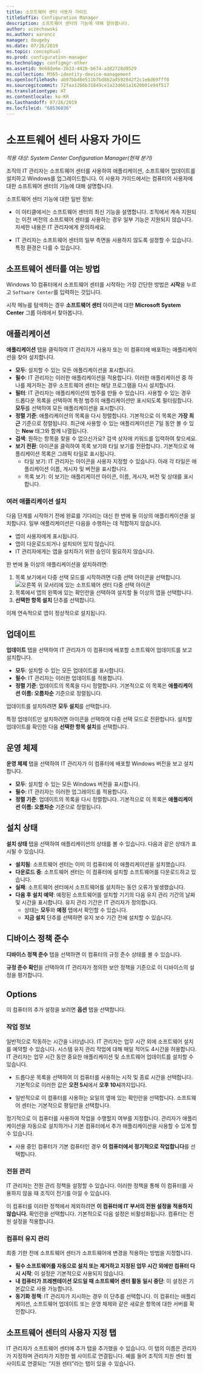 ```yaml
---
title: 소프트웨어 센터 사용자 가이드
titleSuffix: Configuration Manager
description: 소프트웨어 센터의 기능에 대해 알아봅니다.
author: aczechowski
ms.author: aaroncz
manager: dougeby
ms.date: 07/26/2019
ms.topic: conceptual
ms.prod: configuration-manager
ms.technology: configmgr-other
ms.assetid: 9e68de6e-2b33-442b-b674-a382728d9529
ms.collection: M365-identity-device-management
ms.openlocfilehash: ab07bb40e511b7bd862a4592842f2c1e6d69fff8
ms.sourcegitcommit: 72faa1266b31849ce1a23d661a1620b01e94f517
ms.translationtype: HT
ms.contentlocale: ko-KR
ms.lasthandoff: 07/26/2019
ms.locfileid: "68536036"
---
```

# <a name="software-center-user-guide"></a>소프트웨어 센터 사용자 가이드

*적용 대상: System Center Configuration Manager(현재 분기)*

조직의 IT 관리자는 소프트웨어 센터를 사용하여 애플리케이션, 소프트웨어 업데이트를 설치하고 Windows를 업그레이드합니다. 이 사용자 가이드에서는 컴퓨터의 사용자에 대한 소프트웨어 센터의 기능에 대해 설명합니다.

소프트웨어 센터 기능에 대한 일반 정보:

- 이 아티클에서는 소프트웨어 센터의 최신 기능을 설명합니다. 조직에서 계속 지원되는 이전 버전의 소프트웨어 센터를 사용하는 경우 일부 기능은 지원되지 않습니다. 자세한 내용은 IT 관리자에게 문의하세요.

- IT 관리자는 소프트웨어 센터의 일부 측면을 사용하지 않도록 설정할 수 있습니다. 특정 환경은 다를 수 있습니다.

<!-- - Your IT admin may change the color of Software Center, and add your organization's logo. The images in this article show the default experience. -->


## <a name="how-to-open-software-center"></a>소프트웨어 센터를 여는 방법

Windows 10 컴퓨터에서 소프트웨어 센터를 시작하는 가장 간단한 방법은 **시작**을 누르고 `Software Center`를 입력하는 것입니다.

시작 메뉴를 탐색하는 경우 **소프트웨어 센터** 아이콘에 대한 **Microsoft System Center** 그룹 아래에서 찾아봅니다.


## <a name="applications"></a>애플리케이션

**애플리케이션** 탭을 클릭하여 IT 관리자가 사용자 또는 이 컴퓨터에 배포하는 애플리케이션을 찾아 설치합니다.

- **모두**: 설치할 수 있는 모든 애플리케이션을 표시합니다.
- **필수**: IT 관리자는 이러한 애플리케이션을 적용합니다. 이러한 애플리케이션 중 하나를 제거하는 경우 소프트웨어 센터는 해당 프로그램을 다시 설치합니다.
- **필터**: IT 관리자는 애플리케이션의 범주를 만들 수 있습니다. 사용할 수 있는 경우 드롭다운 목록을 선택하여 특정 범주의 애플리케이션만 표시되도록 필터링합니다. **모두**를 선택하여 모든 애플리케이션을 표시합니다.
- **정렬 기준**: 애플리케이션의 목록을 다시 정렬합니다. 기본적으로 이 목록은 **가장 최근** 기준으로 정렬됩니다. 최근에 사용할 수 있는 애플리케이션은 7일 동안 볼 수 있는 **New** 태그와 함께 나열됩니다.
- **검색**: 원하는 항목을 찾을 수 없으신가요? 검색 상자에 키워드를 입력하여 찾으세요.
- **보기 전환**: 아이콘을 클릭하여 목록 보기와 타일 보기를 전환합니다. 기본적으로 애플리케이션 목록은 그래픽 타일로 표시됩니다.
    - 타일 보기: IT 관리자는 아이콘을 사용자 지정할 수 있습니다. 아래 각 타일은 애플리케이션 이름, 게시자 및 버전을 표시합니다.
    - 목록 보기: 이 보기는 애플리케이션 아이콘, 이름, 게시자, 버전 및 상태를 표시합니다.

### <a name="install-multiple-applications"></a>여러 애플리케이션 설치

<!-- 1357126 -->
다음 단계를 시작하기 전에 완료를 기다리는 대신 한 번에 둘 이상의 애플리케이션을 설치합니다. 일부 애플리케이션은 다음을 수행하는 데 적합하지 않습니다.

- 앱이 사용자에게 표시됩니다.
- 앱이 다운로드되거나 설치되어 있지 않습니다.
- IT 관리자에게는 앱을 설치하기 위한 승인이 필요하지 않습니다.

한 번에 둘 이상의 애플리케이션을 설치하려면:

1. 목록 보기에서 다중 선택 모드를 시작하려면 다중 선택 아이콘을 선택합니다. ![오른쪽 위 모서리에 있는](media/software-center-multi-select-apps.png) 소프트웨어 센터 다중 선택 아이콘
2. 목록에서 앱의 왼쪽에 있는 확인란을 선택하여 설치할 둘 이상의 앱을 선택합니다.
3. **선택한 항목 설치** 단추를 선택합니다.

이제 연속적으로 앱이 정상적으로 설치됩니다.


## <a name="updates"></a>업데이트

**업데이트** 탭을 선택하여 IT 관리자가 이 컴퓨터에 배포할 소프트웨어 업데이트를 보고 설치합니다.  

- **모두**: 설치할 수 있는 모든 업데이트를 표시합니다.
- **필수**: IT 관리자는 이러한 업데이트를 적용합니다.
- **정렬 기준**: 업데이트의 목록을 다시 정렬합니다. 기본적으로 이 목록은 **애플리케이션 이름: 오름차순** 기준으로 정렬됩니다.

업데이트를 설치하려면 **모두 설치**를 선택합니다.

특정 업데이트만 설치하려면 아이콘을 선택하여 다중 선택 모드로 전환합니다. 설치할 업데이트를 확인한 다음 **선택한 항목 설치**를 선택합니다.


## <a name="operating-systems"></a>운영 체제

**운영 체제** 탭을 선택하여 IT 관리자가 이 컴퓨터에 배포할 Windows 버전을 보고 설치합니다.  

- **모두**: 설치할 수 있는 모든 Windows 버전을 표시합니다.
- **필수**: IT 관리자는 이러한 업그레이드를 적용합니다.
- **정렬 기준**: 업데이트의 목록을 다시 정렬합니다. 기본적으로 이 목록은 **애플리케이션 이름: 오름차순** 기준으로 정렬됩니다.


## <a name="installation-status"></a>설치 상태

**설치 상태** 탭을 선택하여 애플리케이션의 상태를 볼 수 있습니다. 다음과 같은 상태가 표시될 수 있습니다.

- **설치됨**: 소프트웨어 센터는 이미 이 컴퓨터에 이 애플리케이션을 설치했습니다.
- **다운로드 중**: 소프트웨어 센터는 이 컴퓨터에 설치할 소프트웨어를 다운로드하고 있습니다.
- **실패**: 소프트웨어 센터에서 소프트웨어를 설치하는 동안 오류가 발생했습니다.
- **다음 후 설치 예약**: 예정된 소프트웨어를 설치할 기기의 다음 유지 관리 기간의 날짜 및 시간을 표시합니다. 유지 관리 기간은 IT 관리자가 정의합니다.<!--1358131-->
    - 상태는 **모두**와 **예정** 탭에서 확인할 수 있습니다.
    - **지금 설치** 단추를 선택하면 유지 보수 기간 전에 설치할 수 있습니다.


## <a name="device-compliance"></a>디바이스 정책 준수

**디바이스 정책 준수** 탭을 선택하면 이 컴퓨터의 규정 준수 상태를 볼 수 있습니다.

**규정 준수 확인**을 선택하여 IT 관리자가 정의한 보안 정책을 기준으로 이 디바이스의 설정을 평가합니다.


## <a name="options"></a>Options

이 컴퓨터의 추가 설정을 보려면 **옵션** 탭을 선택합니다.

### <a name="work-information"></a>작업 정보

일반적으로 작동하는 시간을 나타냅니다. IT 관리자는 업무 시간 외에 소프트웨어 설치를 예약할 수 있습니다. 시스템 유지 관리 작업에 대해 매일 적어도 4시간을 허용합니다. IT 관리자는 업무 시간 동안 중요한 애플리케이션 및 소프트웨어 업데이트를 설치할 수 있습니다.

- 드롭다운 목록을 선택하여 이 컴퓨터를 사용하는 시작 및 종료 시간을 선택합니다. 기본적으로 이러한 값은 **오전 5시**에서 **오후 10시**까지입니다.

- 일반적으로 이 컴퓨터를 사용하는 요일의 옆에 있는 확인란을 선택합니다. 소프트웨어 센터는 기본적으로 평일만을 선택합니다.  

정기적으로 이 컴퓨터를 사용하여 작업을 수행할지 여부를 지정합니다. 관리자가 애플리케이션을 자동으로 설치하거나 기본 컴퓨터에서 추가 애플리케이션을 사용할 수 있게 할 수 있습니다. <!--3485366-->

- 사용 중인 컴퓨터가 기본 컴퓨터인 경우 **이 컴퓨터에서 정기적으로 작업합니다**를 선택합니다.

### <a name="power-management"></a>전원 관리

IT 관리자는 전원 관리 정책을 설정할 수 있습니다. 이러한 정책을 통해 이 컴퓨터를 사용하지 않을 때 조직이 전기를 아낄 수 있습니다.

이 컴퓨터를 이러한 정책에서 제외하려면 **이 컴퓨터에 IT 부서의 전원 설정을 적용하지 않습니다.** 확인란을 선택합니다. 기본적으로 다음 설정은 비활성화됩니다. 컴퓨터는 전원 설정을 적용합니다.

### <a name="computer-maintenance"></a>컴퓨터 유지 관리

최종 기한 전에 소프트웨어 센터가 소프트웨어에 변경을 적용하는 방법을 지정합니다.

- **필수 소프트웨어를 자동으로 설치 또는 제거하고 지정된 업무 시간 외에만 컴퓨터 다시 시작**: 이 설정은 기본적으로 사용되지 않습니다.
- **내 컴퓨터가 프레젠테이션 모드일 때 소프트웨어 센터 활동 일시 중단**: 이 설정은 기본값으로 사용 가능합니다.
- **동기화 정책**: IT 관리자가 지시하는 경우 이 단추를 선택합니다. 이 컴퓨터는 애플리케이션, 소프트웨어 업데이트 또는 운영 체제와 같은 새로운 항목에 대한 서버를 확인합니다.


## <a name="custom-tab-in-software-center"></a>소프트웨어 센터의 사용자 지정 탭

IT 관리자가 소프트웨어 센터에 추가 탭을 추가했을 수 있습니다. 이 탭의 이름은 관리자가 지정하며 관리자가 지정한 웹 사이트로 연결됩니다. 예를 들어 조직의 지원 센터 웹 사이트로 연결되는 “지원 센터”라는 탭이 있을 수 있습니다. <!--1358132-->
